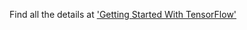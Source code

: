 Find all the details at <a href="https://www.tensorflow.org/get_started/get_started" target="_blank">'Getting Started With TensorFlow'</a>